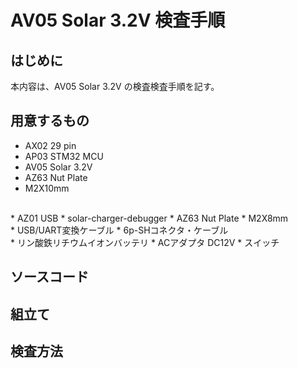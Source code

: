 # AV05 Solar 3.2V 検査手順
## はじめに
本内容は、AV05 Solar 3.2V の検査検査手順を記す。
## 用意するもの
* AX02 29 pin
* AP03 STM32 MCU  
* AV05 Solar 3.2V
* AZ63 Nut Plate
* M2X10mm
</br>
* AZ01 USB
* solar-charger-debugger
* AZ63 Nut Plate
* M2X8mm
</br>
* USB/UART変換ケーブル
* 6p-SHコネクタ・ケーブル
</br>
* リン酸鉄リチウムイオンバッテリ
* ACアダプタ DC12V
* スイッチ

## ソースコード
## 組立て
## 検査方法
